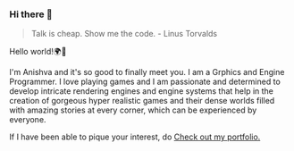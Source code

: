 ### Hi there 👋

> Talk is cheap. Show me the code. - Linus Torvalds

Hello world!:earth_africa::wave:

I'm Anishva and it's so good to finally meet you. I am a Grphics and Engine Programmer. I love playing games and I am passionate and determined to develop intricate rendering engines and engine systems that help in the creation of gorgeous hyper realistic games and their dense worlds filled with amazing stories at every corner, which can be experienced by everyone.

If I have been able to pique your interest, do [Check out my portfolio.](https://www.anishvabardhan.com)


<!--
**anishvabardhan/anishvabardhan** is a ✨ _special_ ✨ repository because its `README.md` (this file) appears on your GitHub profile.

Here are some ideas to get you started:

- 🔭 I’m currently working on ...
- 🌱 I’m currently learning ...
- 👯 I’m looking to collaborate on ...
- 🤔 I’m looking for help with ...
- 💬 Ask me about ...
- 📫 How to reach me: ...
- 😄 Pronouns: ...
- ⚡ Fun fact: ...
-->
